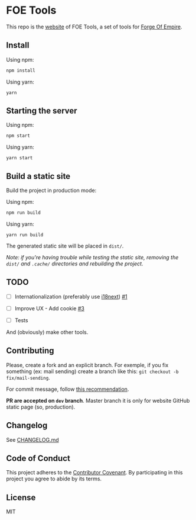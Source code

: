 # FOE Tools

This repo is the [website](https://foe-tools.github.io/) of FOE Tools, a set of tools for [Forge Of Empire](https://forgeofempires.com).

## Install

Using npm:

```bash
npm install
```

Using yarn:

```
yarn
```

## Starting the server

Using npm:

```bash
npm start
```

Using yarn:

```
yarn start
```



## Build a static site
Build the project in production mode:

Using npm:

```bash
npm run build
```

Using yarn:

```
yarn run build
```



The generated static site will be placed in `dist/`.

*Note: if you're having trouble while testing the static site, removing the `dist/` and `.cache/` directories and rebuilding the project.*

## TODO

- [ ] Internationalization (preferably use [i18next](https://www.i18next.com/)) [#1](https://github.com/FOE-Tools/FOE-Tools.github.io/issues/1)
- [ ] Improve UX
      -   Add cookie [#3](https://github.com/FOE-Tools/FOE-Tools.github.io/issues/3)
- [ ] Tests


And (obviously) make other tools.



## Contributing

Please, create a fork and an explicit branch. For exemple, if you fix something (ex: mail sending) create a branch like this: `git checkout -b fix/mail-sending`.



For commit message, follow [this recommendation](https://chris.beams.io/posts/git-commit/).



**PR are accepted on `dev` branch**. Master branch it is only for website GitHub static page (so, production).



## Changelog

See [CHANGELOG.md](https://github.com/FOE-Tools/FOE-Tools.github.io/blob/master/CHANGELOG.md)



## Code of Conduct

This project adheres to the [Contributor Covenant](https://www.contributor-covenant.org/). By participating in this project you agree to abide by its terms.



## License

MIT
